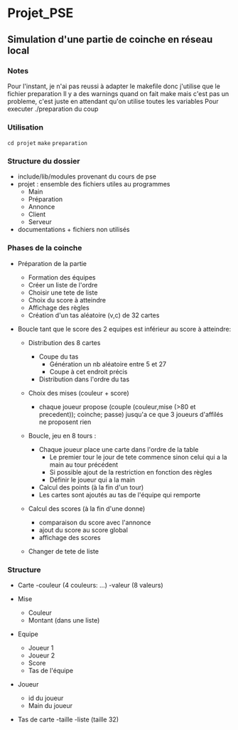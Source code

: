 # Projet_PSE

## Simulation d'une partie de coinche en réseau local

### Notes 

Pour l'instant, je n'ai pas reussi à adapter le makefile donc j'utilise que le fichier preparation
Il y a des warnings quand on fait make mais c'est pas un probleme, c'est juste en attendant qu'on utilise toutes les variables
Pour executer ./preparation du coup

### Utilisation

`cd projet`
`make`
`preparation`

### Structure du dossier

- include/lib/modules provenant du cours de pse
- projet : ensemble des fichiers utiles au programmes
    + Main
    + Préparation
    + Annonce
    + Client 
    + Serveur
- documentations + fichiers non utilisés

### Phases de la coinche

* Préparation de la partie
    - Formation des équipes
    - Créer un liste de l'ordre
    - Choisir une tete de liste
    - Choix du score à atteindre
    - Affichage des règles
    - Création d'un tas aléatoire (v,c) de 32 cartes

* Boucle tant que le score des 2 equipes est inférieur au score à atteindre:

    - Distribution des 8 cartes 
        + Coupe du tas
            * Génération un nb aléatoire entre 5 et 27
            * Coupe à cet endroit précis
        + Distribution dans l'ordre du tas

    - Choix des mises (couleur + score)
        + chaque joueur propose (couple (couleur,mise (>80 et precedent)); coinche;  passe) jusqu'a ce que 3 joueurs d'affilés ne proposent rien

    - Boucle, jeu en 8 tours :
        + Chaque joueur place une carte dans l'ordre de la table
            - Le premier tour le jour de tete commence sinon celui qui a la main au tour précédent
            - Si possible ajout de la restriction en fonction des règles
            - Définir le joueur qui a la main
        + Calcul des points (à la fin d'un tour)
        + Les cartes sont ajoutés au tas de l'équipe qui remporte

    
    - Calcul des scores (à la fin d'une donne)
        + comparaison du score avec l'annonce
        + ajout du score au score global
        + affichage des scores 

    - Changer de tete de liste

### Structure

* Carte
    -couleur (4 couleurs: ...)
    -valeur (8 valeurs)

* Mise 
    - Couleur
    - Montant (dans une liste)
    
* Equipe
    - Joueur 1
    - Joueur 2
    - Score
    - Tas de l'équipe

* Joueur 
    - id du joueur
    - Main du joueur

* Tas de carte
    -taille
    -liste (taille 32)